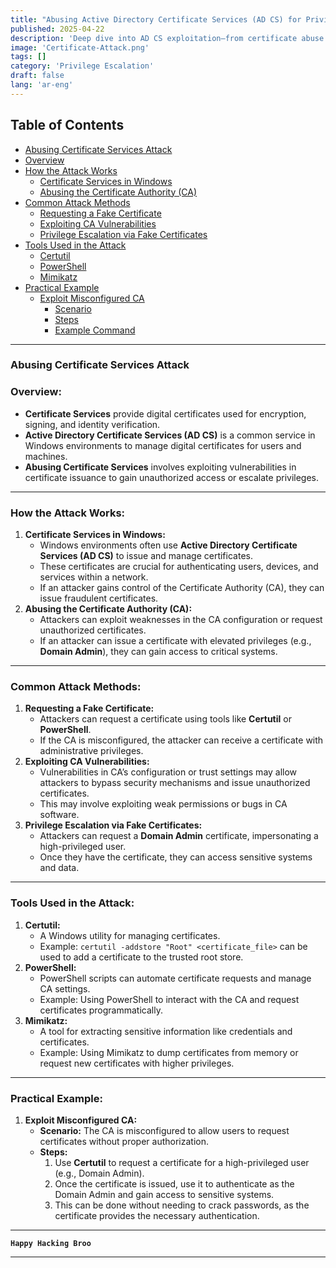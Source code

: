 ```yaml
---
title: "Abusing Active Directory Certificate Services (AD CS) for Privilege Escalation"  
published: 2025-04-22
description: 'Deep dive into AD CS exploitation—from certificate abuse to domain admin compromise'
image: 'Certificate-Attack.png'
tags: []
category: 'Privilege Escalation'
draft: false 
lang: 'ar-eng'
---
```

## Table of Contents
- [Abusing Certificate Services Attack](#abusing-certificate-services-attack)
- [Overview](#overview)
- [How the Attack Works](#how-the-attack-works)
  - [Certificate Services in Windows](#certificate-services-in-windows)
  - [Abusing the Certificate Authority (CA)](#abusing-the-certificate-authority-ca)
- [Common Attack Methods](#common-attack-methods)
  - [Requesting a Fake Certificate](#requesting-a-fake-certificate)
  - [Exploiting CA Vulnerabilities](#exploiting-ca-vulnerabilities)
  - [Privilege Escalation via Fake Certificates](#privilege-escalation-via-fake-certificates)
- [Tools Used in the Attack](#tools-used-in-the-attack)
  - [Certutil](#certutil)
  - [PowerShell](#powershell)
  - [Mimikatz](#mimikatz)
- [Practical Example](#practical-example)
  - [Exploit Misconfigured CA](#exploit-misconfigured-ca)
    - [Scenario](#scenario)
    - [Steps](#steps)
    - [Example Command](#example-command)
---
### **Abusing Certificate Services Attack**

### **Overview:**

- **Certificate Services** provide digital certificates used for encryption, signing, and identity verification.
- **Active Directory Certificate Services (AD CS)** is a common service in Windows environments to manage digital certificates for users and machines.
- **Abusing Certificate Services** involves exploiting vulnerabilities in certificate issuance to gain unauthorized access or escalate privileges.

---

### **How the Attack Works:**

1. **Certificate Services in Windows:**
   - Windows environments often use **Active Directory Certificate Services (AD CS)** to issue and manage certificates.
   - These certificates are crucial for authenticating users, devices, and services within a network.
   - If an attacker gains control of the Certificate Authority (CA), they can issue fraudulent certificates.
2. **Abusing the Certificate Authority (CA):**
   - Attackers can exploit weaknesses in the CA configuration or request unauthorized certificates.
   - If an attacker can issue a certificate with elevated privileges (e.g., **Domain Admin**), they can gain access to critical systems.

---

### **Common Attack Methods:**

1. **Requesting a Fake Certificate:**
   - Attackers can request a certificate using tools like **Certutil** or **PowerShell**.
   - If the CA is misconfigured, the attacker can receive a certificate with administrative privileges.
2. **Exploiting CA Vulnerabilities:**
   - Vulnerabilities in CA’s configuration or trust settings may allow attackers to bypass security mechanisms and issue unauthorized certificates.
   - This may involve exploiting weak permissions or bugs in CA software.
3. **Privilege Escalation via Fake Certificates:**
   - Attackers can request a **Domain Admin** certificate, impersonating a high-privileged user.
   - Once they have the certificate, they can access sensitive systems and data.

---

### **Tools Used in the Attack:**

1. **Certutil:**
   - A Windows utility for managing certificates.
   - Example: `certutil -addstore "Root" <certificate_file>` can be used to add a certificate to the trusted root store.
2. **PowerShell:**
   - PowerShell scripts can automate certificate requests and manage CA settings.
   - Example: Using PowerShell to interact with the CA and request certificates programmatically.
3. **Mimikatz:**
   - A tool for extracting sensitive information like credentials and certificates.
   - Example: Using Mimikatz to dump certificates from memory or request new certificates with higher privileges.

---

### **Practical Example:**

1. **Exploit Misconfigured CA:**
   - **Scenario:** The CA is misconfigured to allow users to request certificates without proper authorization.
   - **Steps:**
     1. Use **Certutil** to request a certificate for a high-privileged user (e.g., Domain Admin).
     2. Once the certificate is issued, use it to authenticate as the Domain Admin and gain access to sensitive systems.
     3. This can be done without needing to crack passwords, as the certificate provides the necessary authentication.
---

**`Happy Hacking Broo`**

---
